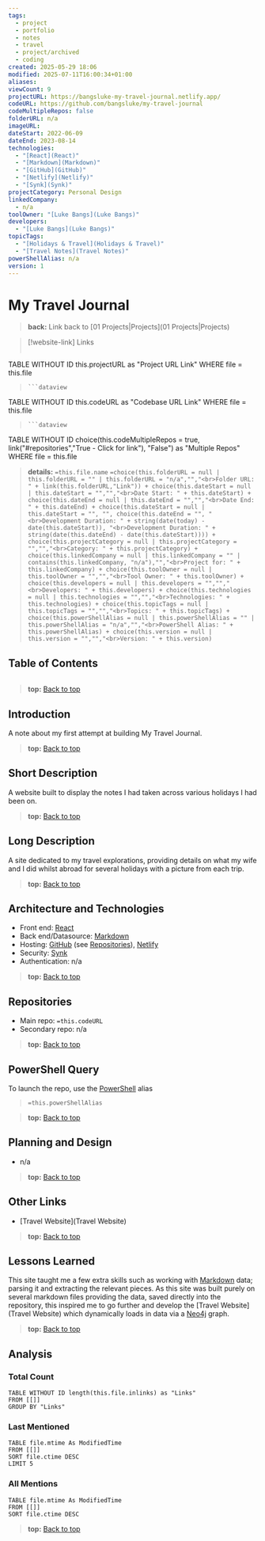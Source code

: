 ```yaml
---
tags:
  - project
  - portfolio
  - notes
  - travel
  - project/archived
  - coding
created: 2025-05-29 18:06
modified: 2025-07-11T16:00:34+01:00
aliases: 
viewCount: 9
projectURL: https://bangsluke-my-travel-journal.netlify.app/
codeURL: https://github.com/bangsluke/my-travel-journal
codeMultipleRepos: false
folderURL: n/a
imageURL: 
dateStart: 2022-06-09
dateEnd: 2023-08-14
technologies:
  - "[React](React)"
  - "[Markdown](Markdown)"
  - "[GitHub](GitHub)"
  - "[Netlify](Netlify)"
  - "[Synk](Synk)"
projectCategory: Personal Design
linkedCompany:
  - n/a
toolOwner: "[Luke Bangs](Luke Bangs)"
developers:
  - "[Luke Bangs](Luke Bangs)"
topicTags:
  - "[Holidays & Travel](Holidays & Travel)"
  - "[Travel Notes](Travel Notes)"
powerShellAlias: n/a
version: 1
---
```

# My Travel Journal

> **back:** Link back to [01 Projects|Projects](01 Projects|Projects)

>[!website-link] Links
> ```dataview
TABLE WITHOUT ID this.projectURL as "Project URL Link"
WHERE file = this.file
>```
>```dataview
TABLE WITHOUT ID this.codeURL as "Codebase URL Link"
WHERE file = this.file
>```
>```dataview
TABLE WITHOUT ID choice(this.codeMultipleRepos = true, link("#repositories","True - Click for link"), "False") as "Multiple Repos"
WHERE file = this.file

> **details:** `=this.file.name`
>`=choice(this.folderURL = null | this.folderURL = "" | this.folderURL = "n/a","","<br>Folder URL: " + link(this.folderURL,"Link")) + choice(this.dateStart = null | this.dateStart = "","","<br>Date Start: " + this.dateStart) + choice(this.dateEnd = null | this.dateEnd = "","","<br>Date End: " + this.dateEnd) + choice(this.dateStart = null | this.dateStart = "", "", choice(this.dateEnd = "", "<br>Development Duration: " + string(date(today) - date(this.dateStart)), "<br>Development Duration: " + string(date(this.dateEnd) - date(this.dateStart)))) + choice(this.projectCategory = null | this.projectCategory = "","","<br>Category: " + this.projectCategory) + choice(this.linkedCompany = null | this.linkedCompany = "" | contains(this.linkedCompany, "n/a"),"","<br>Project for: " + this.linkedCompany) + choice(this.toolOwner = null | this.toolOwner = "","","<br>Tool Owner: " + this.toolOwner) + choice(this.developers = null | this.developers = "","","<br>Developers: " + this.developers) + choice(this.technologies = null | this.technologies = "","","<br>Technologies: " + this.technologies) + choice(this.topicTags = null | this.topicTags = "","","<br>Topics: " + this.topicTags) + choice(this.powerShellAlias = null | this.powerShellAlias = "" | this.powerShellAlias = "n/a","","<br>PowerShell Alias: " + this.powerShellAlias) + choice(this.version = null | this.version = "","","<br>Version: " + this.version)`

## Table of Contents

```table-of-contents
```

> **top:** [Back to top](#Table%20of%20Contents)

## Introduction

A note about my first attempt at building My Travel Journal.

> **top:** [Back to top](#Table%20of%20Contents)

## Short Description

A website built to display the notes I had taken across various holidays I had been on.

> **top:** [Back to top](#Table%20of%20Contents)

## Long Description

A site dedicated to my travel explorations, providing details on what my wife and I did whilst abroad for several holidays with a picture from each trip.

> **top:** [Back to top](#Table%20of%20Contents)

## Architecture and Technologies

- Front end: [React](React)
- Back end/Datasource: [Markdown](Markdown)
- Hosting: [GitHub](GitHub) (see [Repositories](#repositories)), [Netlify](Netlify)
- Security: [Synk](Synk)
- Authentication: n/a

> **top:** [Back to top](#Table%20of%20Contents)

## Repositories

- Main repo: `=this.codeURL`
- Secondary repo: n/a

> **top:** [Back to top](#Table%20of%20Contents)

## PowerShell Query

To launch the repo, use the [PowerShell](PowerShell) alias 

> `=this.powerShellAlias`

> **top:** [Back to top](#Table%20of%20Contents)

## Planning and Design

- n/a

> **top:** [Back to top](#Table%20of%20Contents)

## Other Links

- [Travel Website](Travel Website)

> **top:** [Back to top](#Table%20of%20Contents)

## Lessons Learned

This site taught me a few extra skills such as working with [Markdown](Markdown) data; parsing it and extracting the relevant pieces. As this site was built purely on several markdown files providing the data, saved directly into the repository, this inspired me to go further and develop the [Travel Website](Travel Website) which dynamically loads in data via a [Neo4j](Neo4j) graph.

> **top:** [Back to top](#Table%20of%20Contents)

## Analysis

### Total Count

```dataview
TABLE WITHOUT ID length(this.file.inlinks) as "Links"
FROM [[]]
GROUP BY "Links"
```

### Last Mentioned

```dataview
TABLE file.mtime As ModifiedTime
FROM [[]]
SORT file.ctime DESC
LIMIT 5
```

### All Mentions

```dataview
TABLE file.mtime As ModifiedTime
FROM [[]]
SORT file.ctime DESC
```

> **top:** [Back to top](#Table%20of%20Contents)